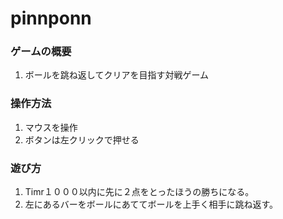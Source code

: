 # pinnponn
 
### ゲームの概要
1. ボールを跳ね返してクリアを目指す対戦ゲーム


### 操作方法
1. マウスを操作
2. ボタンは左クリックで押せる


### 遊び方
1. Timr１０００以内に先に２点をとったほうの勝ちになる。
2. 左にあるバーをボールにあててボールを上手く相手に跳ね返す。
